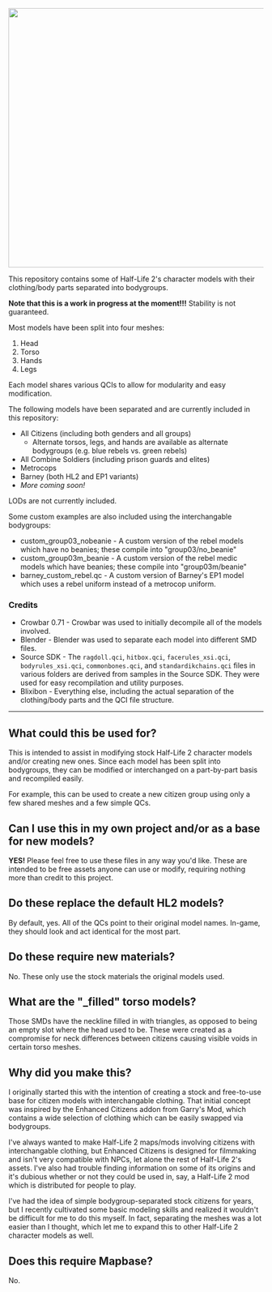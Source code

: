 <p align="center">
<img src="https://lh3.googleusercontent.com/fife/AAWUweVT6pTzHPZlLvYSkDYElqA9puNzp5rRKqOKu5GQ50f9ihglpEuEyAJRdEc-4Ci5Zbv9bOpEMCN-SGyrPf0tKwTF-5n1MAMUh3RWXdqHop_ycyVFCRL-LmBOzJbNK02LUD9FpMMK4l4Z8ljImnCzPcI-FnDIPc6EfM3emICvFUNrja_cAml3xi-xuHdvwu_go7-GyXF6dWjmSLfRLUGimmhIWBktfjr6_F1AkkxXHpq9nSQKskzTH5Gs8UuCwd2YT-E3HaP99H9mITZZKbObo2fMY2dZ6Ht5g2bwJZ_LCO285pXqOB4LJxIgErnt53CFD3qLS__rAHq_uppWohCbFgizxg6qyvbqhUNhJG5aXqPSSpYQUhVu_DG03yr_DlrqMlnkXMmnM3uH6iQYZJ1wWtUVOtxFvz3ePRvl44xuR1Mjach-A_MW8PWDVUAqkxD0LHmykS3TMHkI0Myr4kKaszDZc3resxGH2nOzWO4duyECsJUgM_9crjMWh-NQCJ_zbjVWZUCV_aPVd5cRldVerI36rKXwxHlJGLZ1RIbhH1URKmfDs04_CA5uNciKl-LthCpNP6rcsL4toDRqVTAnDYaxM1sBQGABHK-0Bk026rfvQPraTReBoRM6W3cEFzyCP6dJix_-9w93LuD7X7-wHF0LdXoypszkzo63Q_4vF6pLXhlSBk3W0REwNxpSuqrgnoMZsdi1vr7HhrzNFzfX7sxNWp8EeCTykSw=w1680-h882-ft" width="512"/>
</p>


This repository contains some of Half-Life 2's character models with their clothing/body parts separated into bodygroups.

**Note that this is a work in progress at the moment!!!** Stability is not guaranteed.

Most models have been split into four meshes:

1. Head
2. Torso
3. Hands
4. Legs

Each model shares various QCIs to allow for modularity and easy modification.

The following models have been separated and are currently included in this repository:

* All Citizens (including both genders and all groups)
	* Alternate torsos, legs, and hands are available as alternate bodygroups (e.g. blue rebels vs. green rebels)
* All Combine Soldiers (including prison guards and elites)
* Metrocops
* Barney (both HL2 and EP1 variants)
* *More coming soon!*

LODs are not currently included.

Some custom examples are also included using the interchangable bodygroups:

* custom_group03_nobeanie - A custom version of the rebel models which have no beanies; these compile into "group03/no_beanie"
* custom_group03m_beanie - A custom version of the rebel medic models which have beanies; these compile into "group03m/beanie"
* barney_custom_rebel.qc - A custom version of Barney's EP1 model which uses a rebel uniform instead of a metrocop uniform.

### Credits

* Crowbar 0.71 - Crowbar was used to initially decompile all of the models involved.
* Blender - Blender was used to separate each model into different SMD files.
* Source SDK - The `ragdoll.qci`, `hitbox.qci`, `facerules_xsi.qci`, `bodyrules_xsi.qci`, `commonbones.qci`, and `standardikchains.qci` files in various folders are derived from samples in the Source SDK. They were used for easy recompilation and utility purposes.
* Blixibon - Everything else, including the actual separation of the clothing/body parts and the QCI file structure.

---

## What could this be used for?

This is intended to assist in modifying stock Half-Life 2 character models and/or creating new ones. Since each model has been split into bodygroups, they can be modified or interchanged on a part-by-part basis and recompiled easily.

For example, this can be used to create a new citizen group using only a few shared meshes and a few simple QCs.

## Can I use this in my own project and/or as a base for new models?

**YES!** Please feel free to use these files in any way you'd like. These are intended to be free assets anyone can use or modify, requiring nothing more than credit to this project.

## Do these replace the default HL2 models?

By default, yes. All of the QCs point to their original model names. In-game, they should look and act identical for the most part.

## Do these require new materials?

No. These only use the stock materials the original models used.

## What are the "_filled" torso models?

Those SMDs have the neckline filled in with triangles, as opposed to being an empty slot where the head used to be. These were created as a compromise for neck differences between citizens causing visible voids in certain torso meshes.

## Why did you make this?

I originally started this with the intention of creating a stock and free-to-use base for citizen models with interchangable clothing. That initial concept was inspired by the Enhanced Citizens addon from Garry's Mod, which contains a wide selection of clothing which can be easily swapped via bodygroups.

I've always wanted to make Half-Life 2 maps/mods involving citizens with interchangable clothing, but Enhanced Citizens is designed for filmmaking and isn't very compatible with NPCs, let alone the rest of Half-Life 2's assets. I've also had trouble finding information on some of its origins and it's dubious whether or not they could be used in, say, a Half-Life 2 mod which is distributed for people to play.

I've had the idea of simple bodygroup-separated stock citizens for years, but I recently cultivated some basic modeling skills and realized it wouldn't be difficult for me to do this myself. In fact, separating the meshes was a lot easier than I thought, which let me to expand this to other Half-Life 2 character models as well.

## Does this require Mapbase?

No.
